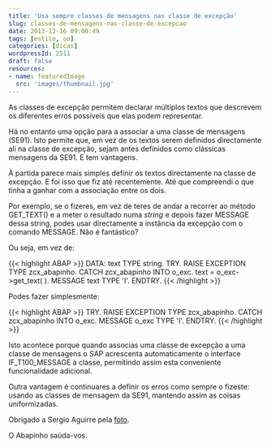 ```yaml
---
title: 'Usa sempre classes de mensagens nas classe de excepção'
slug: classes-de-mensagens-nas-classe-de-excepcao
date: 2013-12-16 09:00:49
tags: [estilo, oo]
categories: [dicas]
wordpressId: 2511
draft: false
resources:
- name: featuredImage
  src: 'images/thumbnail.jpg'
---
```

As classes de excepção permitem declarar múltiplos textos que descrevem os diferentes erros possíveis que elas podem representar.

Há no entanto uma opção para a associar a uma classe de mensagens (SE91). Isto permite que, em vez de os textos serem definidos directamente ali na classe de excepção, sejam antes definidos como clássicas mensagens da SE91. E tem vantagens.

<!--more-->

À partida parece mais simples definir os textos directamente na classe de excepção. E foi isso que fiz até recentemente. Até que compreendi o que tinha a ganhar com a associação entre os dois.

Por exemplo, se o fizeres, em vez de teres de andar a recorrer ao método GET_TEXT() e a meter o resultado numa _string_ e depois fazer MESSAGE dessa string, podes usar directamente a instância da excepção com o comando MESSAGE. Não é fantástico?

Ou seja, em vez de:


{{< highlight ABAP >}}
DATA: text TYPE string.
TRY.
    RAISE EXCEPTION TYPE zcx_abapinho.
  CATCH zcx_abapinho INTO o_exc.
    text = o_exc->get_text( ).
    MESSAGE text TYPE 'I'.
ENDTRY.
{{< /highlight >}}

Podes fazer simplesmente:


{{< highlight ABAP >}}
TRY.
    RAISE EXCEPTION TYPE zcx_abapinho.
  CATCH zcx_abapinho INTO o_exc.
    MESSAGE o_exc TYPE 'I'.
ENDTRY.
{{< /highlight >}}

Isto acontece porque quando associas uma classe de excepção a uma classe de mensagens o SAP acrescenta automaticamente o interface IF_T100_MESSAGE à classe, permitindo assim esta conveniente funcionalidade adicional.

Outra vantagem é continuares a definir os erros como sempre o fizeste: usando as classes de mensagem da SE91, mantendo assim as coisas uniformizadas.

Obrigado a Sergio Aguirre pela [foto][1].

O Abapinho saúda-vos.

   [1]: http://www.flickr.com/photos/sergiodjt/3928105188/

